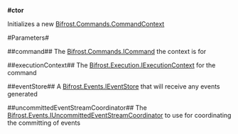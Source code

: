 **#ctor**

Initializes a new [Bifrost.Commands.CommandContext](Bifrost.Commands.CommandContext)

#Parameters#


##command##
The [Bifrost.Commands.ICommand](Bifrost.Commands.ICommand) the context is for

##executionContext##
The [Bifrost.Execution.IExecutionContext](Bifrost.Execution.IExecutionContext) for the command

##eventStore##
A [Bifrost.Events.IEventStore](Bifrost.Events.IEventStore) that will receive any events generated

##uncommittedEventStreamCoordinator##
The [Bifrost.Events.IUncommittedEventStreamCoordinator](Bifrost.Events.IUncommittedEventStreamCoordinator) to use for coordinating the committing of events
